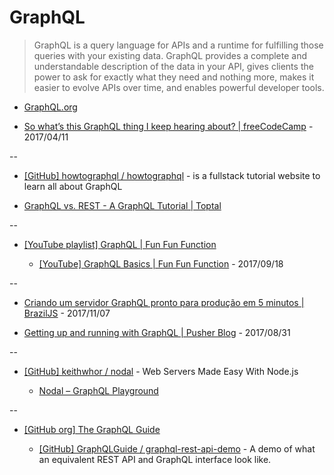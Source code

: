 # GraphQL

> GraphQL is a query language for APIs and a runtime for fulfilling those queries with your existing data. GraphQL provides a complete and understandable description of the data in your API, gives clients the power to ask for exactly what they need and nothing more, makes it easier to evolve APIs over time, and enables powerful developer tools.

* [GraphQL.org](http://graphql.org/)

* [So what’s this GraphQL thing I keep hearing about? | freeCodeCamp](https://medium.freecodecamp.com/so-whats-this-graphql-thing-i-keep-hearing-about-baf4d36c20cf) - 2017/04/11

--

* [[GitHub] howtographql / howtographql](https://github.com/howtographql/howtographql) - is a fullstack tutorial website to learn all about GraphQL

* [GraphQL vs. REST - A GraphQL Tutorial | Toptal](https://www.toptal.com/api-development/graphql-vs-rest-tutorial)

--

* [[YouTube playlist] GraphQL | Fun Fun Function](https://www.youtube.com/watch?v=lAJWHHUz8_8&list=PL0zVEGEvSaeEjIDdbK1KfR7V9XBCVAr0P)

  * [[YouTube] GraphQL Basics | Fun Fun Function](https://www.youtube.com/watch?v=lAJWHHUz8_8) - 2017/09/18

--

* [Criando um servidor GraphQL pronto para produção em 5 minutos | BrazilJS](https://braziljs.org/blog/criando-um-servidor-graphql-pronto-para-producao-em-5-minutos/) - 2017/11/07

* [Getting up and running with GraphQL | Pusher Blog](https://blog.pusher.com/getting-up-and-running-with-graphql/) - 2017/08/31

--

* [[GitHub] keithwhor / nodal](https://github.com/keithwhor/nodal/) - Web Servers Made Easy With Node.js

  * [Nodal – GraphQL Playground](http://graphql.nodaljs.com/)

--

* [[GitHub org] The GraphQL Guide](https://github.com/GraphQLGuide)

  * [[GitHub] GraphQLGuide / graphql-rest-api-demo](https://github.com/GraphQLGuide/graphql-rest-api-demo) - A demo of what an equivalent REST API and GraphQL interface look like.

